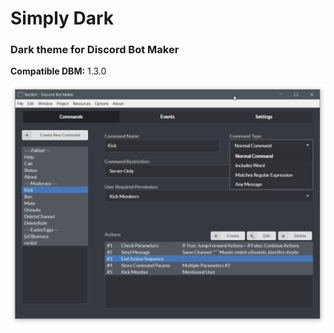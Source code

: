 # Simply Dark
### Dark theme for Discord Bot Maker
**Compatible DBM:** 1.3.0

![alt text](screen/screen.png "Logo Title Text 1")
